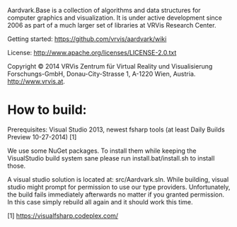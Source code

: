 Aardvark.Base is a collection of algorithms and data structures for computer graphics and visualization. It is under active development since 2006 as part of a much larger set of libraries at VRVis Research Center.

Getting started: https://github.com/vrvis/aardvark/wiki

License: http://www.apache.org/licenses/LICENSE-2.0.txt

Copyright © 2014 VRVis Zentrum für Virtual Reality und Visualisierung Forschungs-GmbH, Donau-City-Strasse 1, A-1220 Wien, Austria. http://www.vrvis.at.

How to build:
======================

Prerequisites:
Visual Studio 2013, newest fsharp tools (at least Daily Builds Preview 10-27-2014) [1]

We use some NuGet packages. To install them while keeping the VisualStudio build
system sane please run install.bat/install.sh to install those.

A visual studio solution is located at: src/Aardvark.sln.
While building, visual studio might prompt for permission to use our type providers. Unfortunately,
the build fails immediately afterwards no matter if you granted permission. In this case
simply rebuild all again and it should work this time.


[1] https://visualfsharp.codeplex.com/